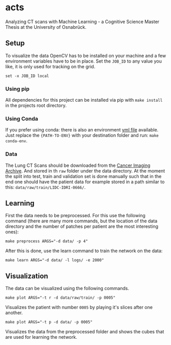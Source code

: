 # acts
Analyzing CT scans with Machine Learning - a Cognitive Science Master Thesis at the University of Osnabrück.

## Setup
To visualize the data OpenCV has to be installed on your machine and a few environment variables have to be in place. Set the `JOB_ID` to any value you like, it is only used for tracking on the grid.
```
set -x JOB_ID local
```

### Using pip
All dependencies for this project can be installed via pip with `make install` in the projects root directory.

### Using Conda
If you prefer using conda: there is also an environment [yml file](https://github.com/AndreaSuckro/acts/tree/master/src/acts-env.yml) available. Just replace the `{PATH-TO-ENV}` with your destination folder and run: `make conda-env`.

### Data
The Lung CT Scans should be downloaded from the [Cancer Imaging Archive](https://wiki.cancerimagingarchive.net/display/Public/LIDC-IDRI). And stored in th `raw` folder under the data directory. At the moment the split into test, train and validation set is done manually such that in the end one should have the patient data for example stored in a path similar to this: `data/raw/train/LIDC-IDRI-0666/`.

## Learning
First the data needs to be preprocessed. For this use the following command (there are many more commands, but the location of the data directory and the number of patches per patient are the most interesting ones):

`make preprocess ARGS="-d data/ -p 4"`

After this is done, use the learn command to train the network on the data:

`make learn ARGS="-d data/ -l logs/ -e 2000"`

## Visualization
The data can be visualized using the following commands.

`make plot ARGS="-t r -d data/raw/train/ -p 0005"`

Visualizes the patient with number `0005` by playing it's slices after one another.

`make plot ARGS="-t p -d data/ -p 0005"`

Visualizes the data from the preprocessed folder and shows the cubes that are used for learning the network.
